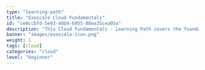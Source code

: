 ```yaml
---
type: "learning-path"
title: "Exoscale Cloud Fundamentals"
id: "ce0ccbfd-5e93-40b9-b955-88ea35cea05a"
description: "This Cloud Fundamentals - Learning Path covers the foundational topics of cloud computing for a non-technical audience and conveys the benefits of cloud computing for modern IT scenarios. With a focus on Exoscale's offerings, it provides insights into cloud infrastructure, services, and the advantages of using cloud solutions."
banner: "images/exoscale-icon.png"
weight: 1
tags: [cloud]
categories: "cloud"
level: "beginner"
---
```


